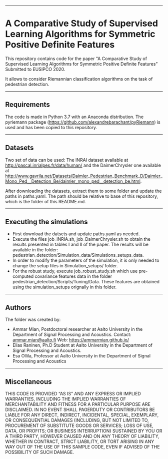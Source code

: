 **********************************
# A Comparative Study of Supervised Learning Algorithms for Symmetric Positive Definite Features

This repository contains code for the paper "A Comparative Study of Supervised Learning Algorithms for Symmetric Positive Definite Features” Submitted to EUSIPCO 2020.

It allows to consider Riemannian classification algorithms on the task of pedestrian detection.

----

## Requirements

The code is made in Python 3.7 with an Anaconda distribution. The pyriemann package (https://github.com/alexandrebarachant/pyRiemann) is used and has been copied to this repository.

---

## Datasets

Two set of data can be used: The INRAI dataset available at http://pascal.inrialpes.fr/data/human/ and the DaimerChrysler one available at http://www.gavrila.net/Datasets/Daimler_Pedestrian_Benchmark_D/Daimler_Mono_Ped__Detection_Be/daimler_mono_ped__detection_be.html.

After downloading the datasets, extract them to some folder and update the paths in paths.yaml. The path should be relative to base of this repository, which is the folder of this README.md.

**********************************
## Executing the simulations

* First download the datsets and update paths.yaml as needed.
* Execute the files job_INRIA.sh, job_DaimerChrysler.sh to obtain the results presented in tables I and II of the paper. The results will be available  in the folder: pedestrian_detection/Simulation_data/Simulations_setups_data.
* In order to modify the parameters of the simulation, it is only needed to change the setup files in Simulation_setups/ folder.
* For the robust study,  execute  job_robust_study.sh which use pre-computed covariance features data in the folder pedestrian_detection/Scripts/Tuning/Data. These features are obtained using the simulation_setups orignally in this folder.

**********************************
## Authors

The folder was created by:

* Ammar Mian, Postdoctoral researcher at Aalto University in the Department of Signal Processing and Acoustics.
  Contact: ammar.mian@aalto.fi
  Web: https://ammarmian.github.io/
* Elias Raninen, Ph.D Student at Aalto University in the Department of Signal Processing and Acoustics.
* Esa Ollila, Professor at Aalto University in the Department of Signal Processing and Acoustics

**********************************
## Miscellaneous

THIS CODE IS PROVIDED “AS IS” AND ANY EXPRESS OR IMPLIED WARRANTIES, INCLUDING THE IMPLIED WARRANTIES OF MERCHANTABILITY AND FITNESS FOR A PARTICULAR PURPOSE ARE DISCLAIMED. IN NO EVENT SHALL PAGERDUTY OR CONTRIBUTORS BE LIABLE FOR ANY DIRECT, INDIRECT, INCIDENTAL, SPECIAL, EXEMPLARY, OR CONSEQUENTIAL DAMAGES (INCLUDING, BUT NOT LIMITED TO, PROCUREMENT OF SUBSTITUTE GOODS OR SERVICES; LOSS OF USE, DATA, OR PROFITS; OR BUSINESS INTERRUPTION) SUSTAINED BY YOU OR A THIRD PARTY, HOWEVER CAUSED AND ON ANY THEORY OF LIABILITY, WHETHER IN CONTRACT, STRICT LIABILITY, OR TORT ARISING IN ANY WAY OUT OF THE USE OF THIS SAMPLE CODE, EVEN IF ADVISED OF THE POSSIBILITY OF SUCH DAMAGE.
